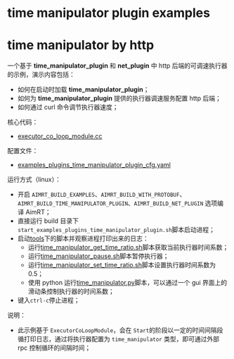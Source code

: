 # time manipulator plugin examples


# time manipulator by http



一个基于 **time_manipulator_plugin** 和 **net_plugin** 中 http 后端的可调速执行器的示例，演示内容包括：
- 如何在启动时加载 **time_manipulator_plugin**；
- 如何为 **time_manipulator_plugin** 提供的执行器调速服务配置 http 后端；
- 如何通过 curl 命令调节执行器速度；



核心代码：
- [executor_co_loop_module.cc](../../cpp/executor/module/executor_co_loop_module/executor_co_loop_module.cc)


配置文件：
- [examples_plugins_time_manipulator_plugin_cfg.yaml](./install/linux/bin/cfg/examples_plugins_time_manipulator_plugin_cfg.yaml)



运行方式（linux）：
- 开启 `AIMRT_BUILD_EXAMPLES`、`AIMRT_BUILD_WITH_PROTOBUF`、`AIMRT_BUILD_TIME_MANIPULATOR_PLUGIN`、`AIMRT_BUILD_NET_PLUGIN` 选项编译 AimRT；
- 直接运行 build 目录下`start_examples_plugins_time_manipulator_plugin.sh`脚本启动进程；
- 启动[tools](./install/linux/bin/tools)下的脚本并观察进程打印出来的日志：
  - 运行[time_manipulator_get_time_ratio.sh](./install/linux/bin/tools/time_manipulator_get_time_ratio.sh)脚本获取当前执行器时间系数；
  - 运行[time_manipulator_pause.sh](./install/linux/bin/tools/time_manipulator_pause.sh)脚本暂停执行器；
  - 运行[time_manipulator_set_time_ratio.sh](./install/linux/bin/tools/time_manipulator_set_time_ratio.sh)脚本设置执行器时间系数为 0.5；
  - 使用 python 运行[time_manipulator.py](./install/linux/bin/tools/time_manipulator.sh)脚本，可以通过一个 gui 界面上的滑动条控制执行器的时间系数；
- 键入`ctrl-c`停止进程；


说明：
- 此示例基于 `ExecutorCoLoopModule`，会在 `Start`的阶段以一定的时间间隔段循打印日志，通过将执行器配置为 `time_manipulator` 类型，即可通过外部 rpc 控制循环的间隔时间；


